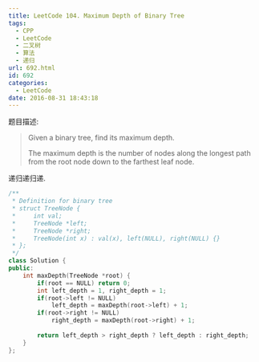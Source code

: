 ```yaml
---
title: LeetCode 104. Maximum Depth of Binary Tree
tags:
  - CPP
  - LeetCode
  - 二叉树
  - 算法
  - 递归
url: 692.html
id: 692
categories:
  - LeetCode
date: 2016-08-31 18:43:18
---
```

题目描述:

> Given a binary tree, find its maximum depth.
>
> The maximum depth is the number of nodes along the longest path from the root node down to the farthest leaf node.

递归递归递.

```cpp
/**
 * Definition for binary tree
 * struct TreeNode {
 *     int val;
 *     TreeNode *left;
 *     TreeNode *right;
 *     TreeNode(int x) : val(x), left(NULL), right(NULL) {}
 * };
 */
class Solution {
public:
    int maxDepth(TreeNode *root) {
        if(root == NULL) return 0;
        int left_depth = 1, right_depth = 1;
        if(root->left != NULL)
            left_depth = maxDepth(root->left) + 1;
        if(root->right != NULL)
            right_depth = maxDepth(root->right) + 1;
            
        return left_depth > right_depth ? left_depth : right_depth;
    }
};
```

